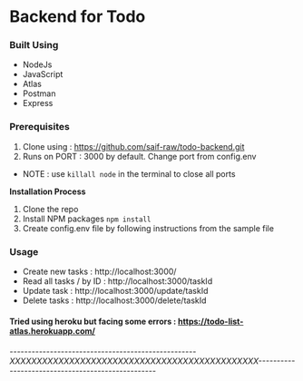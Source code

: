 # Backend for Todo

### Built Using

- NodeJs
- JavaScript
- Atlas
- Postman
- Express

### Prerequisites

1) Clone using : https://github.com/saif-raw/todo-backend.git
2) Runs on PORT : 3000 by default. Change port from config.env
 - NOTE : use `killall node` in the terminal to close all ports

**Installation Process**

1. Clone the repo
2. Install NPM packages `npm install` 
3. Create config.env file by following instructions from the sample file

### Usage

- Create new tasks : http://localhost:3000/
- Read all tasks / by ID : http://localhost:3000/taskId
- Update task : http://localhost:3000/update/taskId
- Delete tasks : http://localhost:3000/delete/taskId

#### Tried using heroku but facing some errors : https://todo-list-atlas.herokuapp.com/

###### ---------------------------------------------------XXXXXXXXXXXXXXXXXXXXXXXXXXXXXXXXXXXXXXXXXXXXXX--------------------------------------------------
